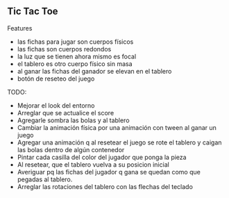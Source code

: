## Tic Tac Toe

Features
* las fichas para jugar son cuerpos físicos
* las fichas son cuerpos redondos
* la luz que se tienen ahora mismo es focal
* el tablero es otro cuerpo físico sin masa
* al ganar las fichas del ganador se elevan en el tablero
* botón de reseteo del juego

TODO:
* Mejorar el look del entorno
* Arreglar que se actualice el score
* Agregarle sombra las bolas y al tablero
* Cambiar la animación física por una animación con tween al ganar un juego
* Agregar una animación q al resetear el juego se rote el tablero y caigan las bolas dentro de algún contenedor
* Pintar cada casilla del color del jugador que ponga la pieza
* Al resetear, que el tablero vuelva a su posicion inicial
* Averiguar pq las fichas del jugador q gana se quedan como que pegadas al tablero.
* Arreglar las rotaciones del tablero con las flechas del teclado
